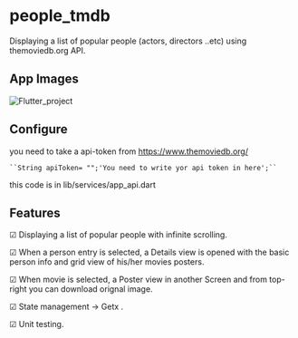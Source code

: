 # people_tmdb

Displaying a list of popular people (actors, directors ..etc) using themoviedb.org API.

## App Images

![Flutter_project](https://user-images.githubusercontent.com/26501595/170995601-d1ada727-9a7c-4b52-b9b6-f5d4952c2a63.png)

## Configure

you need to take a api-token from https://www.themoviedb.org/

    ``String apiToken= "";'You need to write yor api token in here';``
    
this code is in lib/services/app_api.dart

## Features

☑︎ Displaying a list of popular people with infinite scrolling.  

☑︎ When a person entry is selected, a Details view is opened with the basic person info and grid view of his/her movies posters.

☑︎ When movie is selected, a Poster view in another Screen and from top-right you can download orignal image.   

☑︎ State management -> Getx . 

☑︎ Unit testing. 

